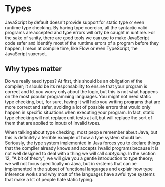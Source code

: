 # Types

JavaScript by default doesn't provide support for static type or even runtime type checking. By having type coercion, all the syntactic valid programs are accepted and type errors will only be caught in runtime. For the sake of sanity, there are good tools we can use to make JavaScript code safer and identify most of the runtime errors of a program before they happen, I mean at compile time, like Flow or even TypeScript, the JavaScript superset.

## Why types matter

Do we really need types? At first, this should be an obligation of the compiler; it should be its responsability to ensure that your program is correct and let you worry only about the logic, but this is not what happens on the most popular programming languages. You might not need static type checking, but, for sure, having it will help you writing programs that are more correct and safer, avoiding a lot of possible errors that would only happen in specific situations when executing your program. In fact, static type checking will not replace unit tests at all, but will replace the sort of them that are applied to inputs of invalid types.

When talking about type checking, most people remember about Java, but this is definitely a terrible example of how a type system should be. Seriously, the type system implemented in Java forces you to declare things that the compiler already knows and accepts invalid programs because it is not well designed to deal with a thing we will call _subtyping_. In the section 12, "A bit of theory", we will give you a gentle introduction to type theory; we will not focus specifically on Java, but in systems that can be implemented in the subset of functional languages and explain how type inference works and why most of the languages have awful type systems that make a lot of people hate static typing.

